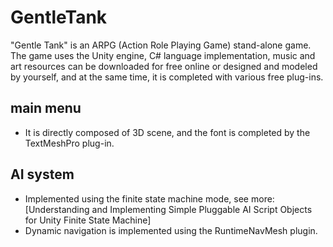 # GentleTank

"Gentle Tank" is an ARPG (Action Role Playing Game) stand-alone game. The game uses the Unity engine, C# language implementation, music and art resources can be downloaded for free online or designed and modeled by yourself, and at the same time, it is completed with various free plug-ins.

## main menu
 - It is directly composed of 3D scene, and the font is completed by the TextMeshPro plug-in.

## AI system
 - Implemented using the finite state machine mode, see more: [Understanding and Implementing Simple Pluggable AI Script Objects for Unity Finite State Machine]
 - Dynamic navigation is implemented using the RuntimeNavMesh plugin.



